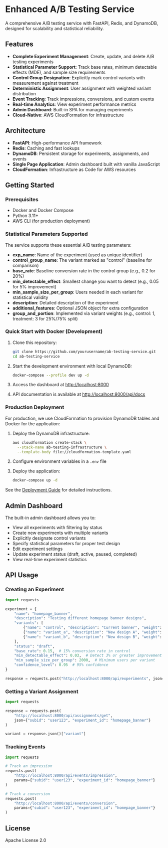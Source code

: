 # Enhanced A/B Testing Service

A comprehensive A/B testing service with FastAPI, Redis, and DynamoDB, designed for scalability and statistical reliability.

## Features

- **Complete Experiment Management**: Create, update, and delete A/B testing experiments
- **Statistical Parameter Support**: Track base rates, minimum detectable effects (MDE), and sample size requirements 
- **Control Group Designation**: Explicitly mark control variants with measurement against treatment
- **Deterministic Assignment**: User assignment with weighted variant distribution
- **Event Tracking**: Track impressions, conversions, and custom events
- **Real-time Analytics**: View experiment performance metrics
- **Admin Dashboard**: Built-in SPA for managing experiments
- **Cloud-Native**: AWS CloudFormation for infrastructure

## Architecture

- **FastAPI**: High-performance API framework
- **Redis**: Caching and fast lookups
- **DynamoDB**: Persistent storage for experiments, assignments, and events
- **Single Page Application**: Admin dashboard built with vanilla JavaScript
- **CloudFormation**: Infrastructure as Code for AWS resources

## Getting Started

### Prerequisites

- Docker and Docker Compose
- Python 3.11+
- AWS CLI (for production deployment)

### Statistical Parameters Supported

The service supports these essential A/B testing parameters:

- **exp_name**: Name of the experiment (used as unique identifier)
- **control_group_name**: The variant marked as "control" (baseline for comparison)
- **base_rate**: Baseline conversion rate in the control group (e.g., 0.2 for 20%)
- **min_detectable_effect**: Smallest change you want to detect (e.g., 0.05 for 5% improvement)
- **min_sample_size_per_group**: Users needed in each variant for statistical validity
- **description**: Detailed description of the experiment
- **additional_features**: Optional JSON object for extra configuration
- **group_and_portion**: Implemented via variant weights (e.g., control: 1, treatment: 3 for 25%/75% split)

### Quick Start with Docker (Development)

1. Clone this repository:
   ```bash
   git clone https://github.com/yourusername/ab-testing-service.git
   cd ab-testing-service
   ```

2. Start the development environment with local DynamoDB:
   ```bash
   docker-compose --profile dev up -d
   ```

3. Access the dashboard at [http://localhost:8000](http://localhost:8000)

4. API documentation is available at [http://localhost:8000/api/docs](http://localhost:8000/api/docs)

### Production Deployment

For production, we use CloudFormation to provision DynamoDB tables and Docker for the application:

1. Deploy the DynamoDB infrastructure:
   ```bash
   aws cloudformation create-stack \
     --stack-name ab-testing-infrastructure \
     --template-body file://cloudformation-template.yaml
   ```

2. Configure environment variables in a `.env` file

3. Deploy the application:
   ```bash
   docker-compose up -d
   ```

See the [Deployment Guide](DEPLOYMENT.md) for detailed instructions.

## Admin Dashboard

The built-in admin dashboard allows you to:

- View all experiments with filtering by status
- Create new experiments with multiple variants 
- Explicitly designate control variants
- Specify statistical parameters for proper test design
- Edit experiment settings
- Update experiment status (draft, active, paused, completed)
- View real-time experiment statistics

## API Usage

### Creating an Experiment

```python
import requests

experiment = {
    "name": "homepage_banner",
    "description": "Testing different homepage banner designs",
    "variants": [
        {"name": "control", "description": "Current banner", "weight": 1, "is_control": True},
        {"name": "variant_a", "description": "New design A", "weight": 1, "is_control": False},
        {"name": "variant_b", "description": "New design B", "weight": 2, "is_control": False}
    ],
    "status": "draft",
    "base_rate": 0.15,  # 15% conversion rate in control
    "min_detectable_effect": 0.03,  # Detect 3% or greater improvement
    "min_sample_size_per_group": 2000,  # Minimum users per variant
    "confidence_level": 0.95  # 95% confidence
}

response = requests.post("http://localhost:8000/api/experiments", json=experiment)
```

### Getting a Variant Assignment

```python
import requests

response = requests.post(
    "http://localhost:8000/api/assignments/get",
    json={"subid": "user123", "experiment_id": "homepage_banner"}
)

variant = response.json()["variant"]
```

### Tracking Events

```python
import requests

# Track an impression
requests.post(
    "http://localhost:8000/api/events/impression",
    params={"subid": "user123", "experiment_id": "homepage_banner"}
)

# Track a conversion
requests.post(
    "http://localhost:8000/api/events/conversion",
    params={"subid": "user123", "experiment_id": "homepage_banner"}
)
```

## License

Apache License 2.0
